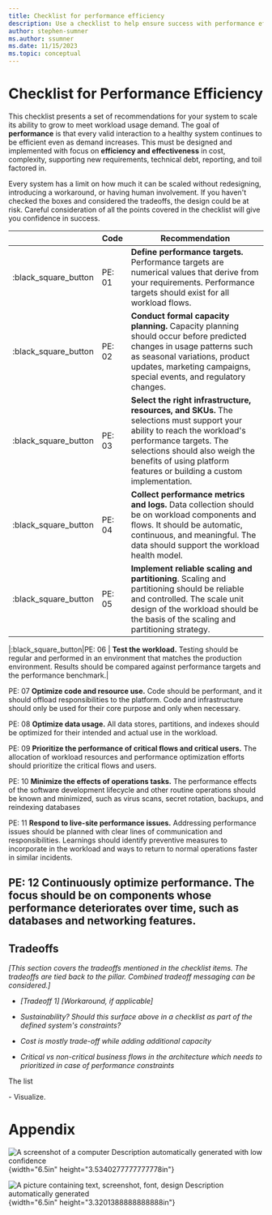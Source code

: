 ```yaml
---
title: Checklist for performance efficiency
description: Use a checklist to help ensure success with performance efficiency.  
author: stephen-sumner
ms.author: ssumner
ms.date: 11/15/2023
ms.topic: conceptual
---
```


# Checklist for Performance Efficiency

This checklist presents a set of recommendations for your system to scale its ability to grow to meet workload usage demand. The goal of **performance** is that every valid interaction to a healthy system continues to be efficient even as demand increases. This must be designed and implemented with focus on **efficiency and effectiveness** in cost, complexity, supporting new requirements, technical debt, reporting, and toil factored in.

Every system has a limit on how much it can be scaled without redesigning, introducing a workaround, or having human involvement. If you haven't checked the boxes and considered the tradeoffs, the design could be at risk. Careful consideration of all the points covered in the checklist will give you confidence in success.

||  Code|        Recommendation|
|-|-|-|
|:black_square_button|PE: 01| **Define performance targets.** Performance targets are numerical values that derive from your requirements. Performance targets should exist for all workload flows.|
|:black_square_button|PE: 02|      **Conduct formal capacity planning.** Capacity planning should occur before predicted changes in usage patterns such as seasonal variations, product updates, marketing campaigns, special events, and regulatory changes.|
|:black_square_button|  PE: 03|      **Select the right infrastructure, resources, and SKUs.** The selections must support your ability to reach the workload's performance targets. The selections should also weigh the benefits of using platform features or building a custom implementation.|
|:black_square_button|  PE: 04 |     **Collect performance metrics and logs.** Data collection should be on workload components and flows. It should be automatic, continuous, and meaningful. The data should support the workload health model.|
|:black_square_button|  PE: 05  |    **Implement reliable scaling and partitioning**. Scaling and partitioning should be reliable and controlled. The scale unit design of the workload should be the basis of the scaling and partitioning strategy.

  |:black_square_button|PE: 06     | **Test the** **workload.** Testing should be regular and performed in an environment that matches the production environment. Results should be compared against performance targets and the performance benchmark.|

  PE: 07      **Optimize code and resource use.** Code should be performant, and it should offload responsibilities to the platform. Code and infrastructure should only be used for their core purpose and only when necessary.

  PE: 08      **Optimize data usage.** All data stores, partitions, and indexes should be optimized for their intended and actual use in the workload.

  PE: 09      **Prioritize the performance of critical flows and critical users.** The allocation of workload resources and performance optimization efforts should prioritize the critical flows and users.

  PE: 10      **Minimize the effects of operations tasks.** The performance effects of the software development lifecycle and other routine operations should be known and minimized, such as virus scans, secret rotation, backups, and reindexing databases

  PE: 11      **Respond to live-site performance issues.** Addressing performance issues should be planned with clear lines of communication and responsibilities. Learnings should identify preventive measures to incorporate in the workload and ways to return to normal operations faster in similar incidents.

  PE: 12      **Continuously optimize performance.** The focus should be on components whose performance deteriorates over time, such as databases and networking features.
  --------------------------------------------------------------------------------------------------------------------------------------------------------------------------------------------------------------------------------------------------------------------------------------------------------------------

## Tradeoffs

*\[This section covers the tradeoffs mentioned in the checklist items. The tradeoffs are tied back to the pillar. Combined tradeoff messaging can be considered.\]*

-   *\[Tradeoff 1\] \[Workaround, if applicable\]*

-   *Sustainability? Should this surface above in a checklist as part of the defined system's constraints?*

-   *Cost is mostly trade-off while adding additional capacity*

-   *Critical vs non-critical business flows in the architecture which needs to prioritized in case of performance constraints*

The list

\- Visualize.

# Appendix

![A screenshot of a computer Description automatically generated with low confidence](./media/image1.png){width="6.5in" height="3.5340277777777778in"}

![A picture containing text, screenshot, font, design Description automatically generated](./media/image4.png){width="6.5in" height="3.3201388888888888in"}
